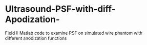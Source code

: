 # Ultrasound-PSF-with-diff-Apodization-
Field II Matlab code to examine PSF on simulated wire phantom with different anodization functions
